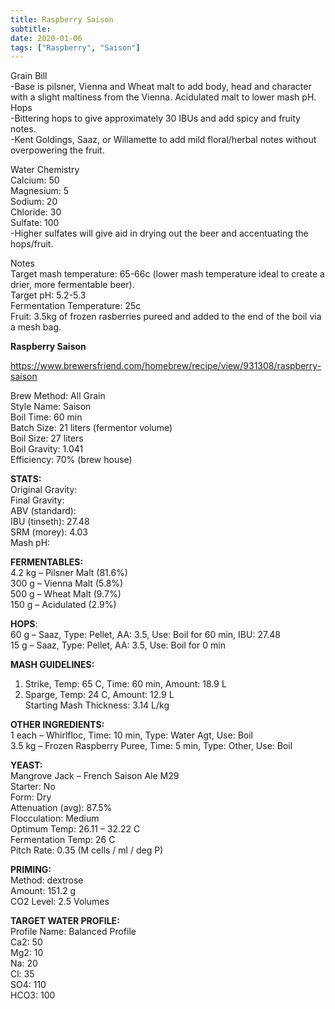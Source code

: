 ```yaml
---
title: Raspberry Saison
subtitle: 
date: 2020-01-06
tags: ["Raspberry", "Saison"]
---
```


Grain Bill  
-Base is pilsner, Vienna and Wheat malt to add body, head and character with a slight maltiness from the Vienna. Acidulated malt to lower mash pH.
Hops  
-Bittering hops to give approximately 30 IBUs and add spicy and fruity notes.  
-Kent Goldings, Saaz, or Willamette to add mild floral/herbal notes without overpowering the fruit.  

Water Chemistry  
Calcium: 50  
Magnesium: 5  
Sodium: 20  
Chloride: 30  
Sulfate: 100  
-Higher sulfates will give aid in drying out the beer and accentuating the hops/fruit.  

Notes  
Target mash temperature: 65-66c (lower mash temperature ideal to create a drier, more fermentable beer).  
Target pH: 5.2-5.3  
Fermentation Temperature: 25c  
Fruit: 3.5kg of frozen rasberries pureed and added to the end of the boil via a mesh bag.  

 
**Raspberry Saison**   

https://www.brewersfriend.com/homebrew/recipe/view/931308/raspberry-saison  

Brew Method: All Grain  
Style Name: Saison  
Boil Time: 60 min  
Batch Size: 21 liters (fermentor volume)  
Boil Size: 27 liters  
Boil Gravity: 1.041  
Efficiency: 70% (brew house)  

**STATS:**  
Original Gravity:  
Final Gravity:  
ABV (standard):  
IBU (tinseth): 27.48  
SRM (morey): 4.03  
Mash pH:  

**FERMENTABLES:**  
4.2 kg – Pilsner Malt (81.6%)  
300 g – Vienna Malt (5.8%)  
500 g – Wheat Malt (9.7%)  
150 g – Acidulated (2.9%)  

**HOPS**:  
60 g – Saaz, Type: Pellet, AA: 3.5, Use: Boil for 60 min, IBU: 27.48  
15 g – Saaz, Type: Pellet, AA: 3.5, Use: Boil for 0 min  

**MASH GUIDELINES:**  
1) Strike, Temp: 65 C, Time: 60 min, Amount: 18.9 L  
2) Sparge, Temp: 24 C, Amount: 12.9 L  
Starting Mash Thickness: 3.14 L/kg  

**OTHER INGREDIENTS:**  
1 each – Whirlfloc, Time: 10 min, Type: Water Agt, Use: Boil  
3.5 kg – Frozen Raspberry Puree, Time: 5 min, Type: Other, Use: Boil  

**YEAST:**  
Mangrove Jack – French Saison Ale M29  
Starter: No  
Form: Dry  
Attenuation (avg): 87.5%  
Flocculation: Medium  
Optimum Temp: 26.11 – 32.22 C  
Fermentation Temp: 26 C  
Pitch Rate: 0.35 (M cells / ml / deg P)  

**PRIMING:**  
Method: dextrose  
Amount: 151.2 g  
CO2 Level: 2.5 Volumes  

**TARGET WATER PROFILE:**  
Profile Name: Balanced Profile  
Ca2: 50  
Mg2: 10  
Na: 20  
Cl: 35  
SO4: 110  
HCO3: 100  
